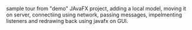 sample tour from "demo" JAvaFX project, adding a local model, moving it on server, connectiing using network, passing messages, 
impelmenting listeners and redrawing back using javafx on GUI.

